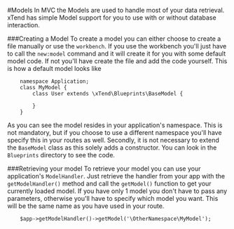 #Models
In MVC the Models are used to handle most of your data retrieval. xTend has simple Model support for you to use with or without database interaction.

###Creating a Model
To create a model you can either choose to create a file manually or use the `workbench`. If you use the workbench you'll just have to call the `new:model` command and it will create it for you with some default model code. If not you'll have create the file and add the code yourself. This is how a default model looks like
```
    namespace Application;
    class MyModel {
        class User extends \xTend\Blueprints\BaseModel {

        }
    }
```

As you can see the model resides in your application's namespace. This is not mandatory, but if you choose to use a different namespace you'll have specify this in your routes as well. Secondly, it is not necessary to extend the `BaseModel` class as this solely adds a constructor. You can look in the `Blueprints` directory to see the code.

###Retrieving your model
To retrieve your model you can use your application's `ModelHandler`. Just retrieve the handler from your app with the `getModelHandler()` method and call the `getModel()` function to get your currently loaded model. If you have only 1 model you don't have to pass any parameters, otherwise you'll have to specify which model you want. This will be the same name as you have used in your route.

```
    $app->getModelHandler()->getModel('\OtherNamespace\MyModel');
```
